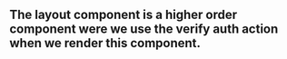 <h2>The layout component is a higher order component
were we use the verify auth action when we render this component.

</h2>
